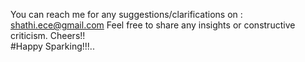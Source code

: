 
You can reach me for any suggestions/clarifications on  : shathi.ece@gmail.com 
Feel free to share any insights or constructive criticism. Cheers!!                                                           
#Happy Sparking!!!..  
